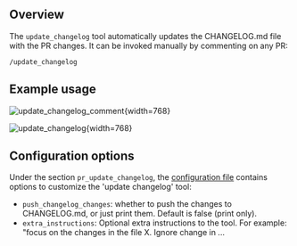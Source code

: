 ## Overview
The `update_changelog` tool automatically updates the CHANGELOG.md file with the PR changes.
It can be invoked manually by commenting on any PR:
```
/update_changelog
```

## Example usage

![update_changelog_comment](https://khulnasoft.com/images/pr_assistant/update_changelog_comment.png){width=768}

![update_changelog](https://khulnasoft.com/images/pr_assistant/update_changelog.png){width=768}

## Configuration options

Under the section `pr_update_changelog`, the [configuration file](https://github.com/Khulnasoft/pr-assistant/blob/main/pr_assistant/settings/configuration.toml#L50) contains options to customize the 'update changelog' tool:

- `push_changelog_changes`: whether to push the changes to CHANGELOG.md, or just print them. Default is false (print only).
- `extra_instructions`: Optional extra instructions to the tool. For example: "focus on the changes in the file X. Ignore change in ...